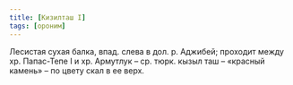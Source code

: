 ```yaml
---
title: [Кизилташ I]
tags: [ороним]
---
```


Лесистая сухая балка, впад. слева в дол. р. Аджибей; проходит между хр.
Папас-Тепе I и хр. Армутлук – ср. тюрк. кызыл таш – «красный камень» – по цвету
скал в ее верх.
